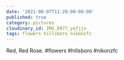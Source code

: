 ```yaml
---
date: '2021-08-07T11:20:00-08:00'
published: true
category: pictures
cloudinary_id: IMG_0977_yofjjn
tags: flowers hillsboro nikonzfc
---
```


Red, Red Rose. #flowers #hillsboro #nikonzfc